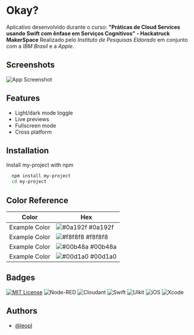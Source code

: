 # Okay?

Aplicativo desenvolvido durante o curso: **"Práticas de Cloud Services usando Swift com ênfase em Serviços Cognitivos" - Hackatruck MakerSpace**
Realizado pelo *Instituto de Pesquisas Eldorado* em conjunto com a *IBM Brasil* e a *Apple*.



## Screenshots

![App Screenshot](https://via.placeholder.com/468x300?text=App+Screenshot+Here)


## Features

- Light/dark mode toggle
- Live previews
- Fullscreen mode
- Cross platform


## Installation

Install my-project with npm

```bash
  npm install my-project
  cd my-project
```
    
## Color Reference

| Color             | Hex                                                                |
| ----------------- | ------------------------------------------------------------------ |
| Example Color | ![#0a192f](https://via.placeholder.com/10/0a192f?text=+) #0a192f |
| Example Color | ![#f8f8f8](https://via.placeholder.com/10/f8f8f8?text=+) #f8f8f8 |
| Example Color | ![#00b48a](https://via.placeholder.com/10/00b48a?text=+) #00b48a |
| Example Color | ![#00d1a0](https://via.placeholder.com/10/00b48a?text=+) #00d1a0 |


## Badges

[![MIT License](https://img.shields.io/badge/License-MIT-green.svg)](https://choosealicense.com/licenses/mit/)
![Node-RED](https://img.shields.io/badge/Node--RED-16.x-green?style=flat&logo=Node-RED&logoColor=red)
![Cloudant](https://img.shields.io/badge/Cloudant-v8341-green?style=flat&logo=IBMCloud&logoColor=0101ff)
![Swift](https://img.shields.io/badge/Swift-5.x-green?style=flat&logo=Swift&logoColor=orange)
![UIkit](https://img.shields.io/badge/UIkit-3.15-green?style=flat&logo=UIkit&logoColor=blue)
![iOS](https://img.shields.io/badge/iOS-11-green?style=flat&logo=iOS)
![Xcode](https://img.shields.io/badge/Xcode-11-green?style=flat&logo=Xcode&logoColor=BBCDFA)
## Authors

- [@leopl](https://www.github.com/leoopl)

